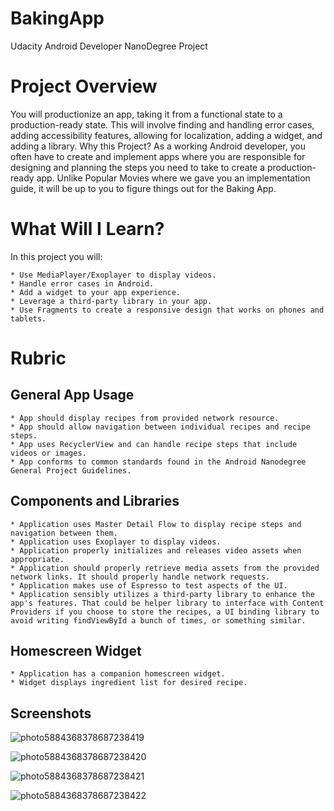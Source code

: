 # BakingApp
Udacity Android Developer NanoDegree Project

# Project Overview
You will productionize an app, taking it from a functional state to a production-ready state. This will involve finding and handling error cases, adding accessibility features, allowing for localization, adding a widget, and adding a library.
Why this Project?
As a working Android developer, you often have to create and implement apps where you are responsible for designing and planning the steps you need to take to create a production-ready app. Unlike Popular Movies where we gave you an implementation guide, it will be up to you to figure things out for the Baking App.
# What Will I Learn?
In this project you will:

    * Use MediaPlayer/Exoplayer to display videos.
    * Handle error cases in Android.
    * Add a widget to your app experience.
    * Leverage a third-party library in your app.
    * Use Fragments to create a responsive design that works on phones and tablets.

# Rubric
## General App Usage

    * App should display recipes from provided network resource.
    * App should allow navigation between individual recipes and recipe steps.
    * App uses RecyclerView and can handle recipe steps that include videos or images.
    * App conforms to common standards found in the Android Nanodegree General Project Guidelines.

## Components and Libraries

    * Application uses Master Detail Flow to display recipe steps and navigation between them.
    * Application uses Exoplayer to display videos.
    * Application properly initializes and releases video assets when appropriate.
    * Application should properly retrieve media assets from the provided network links. It should properly handle network requests.
    * Application makes use of Espresso to test aspects of the UI.
    * Application sensibly utilizes a third-party library to enhance the app's features. That could be helper library to interface with Content Providers if you choose to store the recipes, a UI binding library to avoid writing findViewById a bunch of times, or something similar.

## Homescreen Widget

    * Application has a companion homescreen widget.
    * Widget displays ingredient list for desired recipe.
    
## Screenshots

![photo5884368378687238419](https://user-images.githubusercontent.com/32399318/56173932-d2c94280-5fe7-11e9-861d-22e534a568fa.jpg)

![photo5884368378687238420](https://user-images.githubusercontent.com/32399318/56173933-d361d900-5fe7-11e9-9a40-deb67123231d.jpg)

![photo5884368378687238421](https://user-images.githubusercontent.com/32399318/56173934-d361d900-5fe7-11e9-8103-b953e1db7c57.jpg)

![photo5884368378687238422](https://user-images.githubusercontent.com/32399318/56173935-d3fa6f80-5fe7-11e9-82fa-3abc3ba7ea82.jpg)
